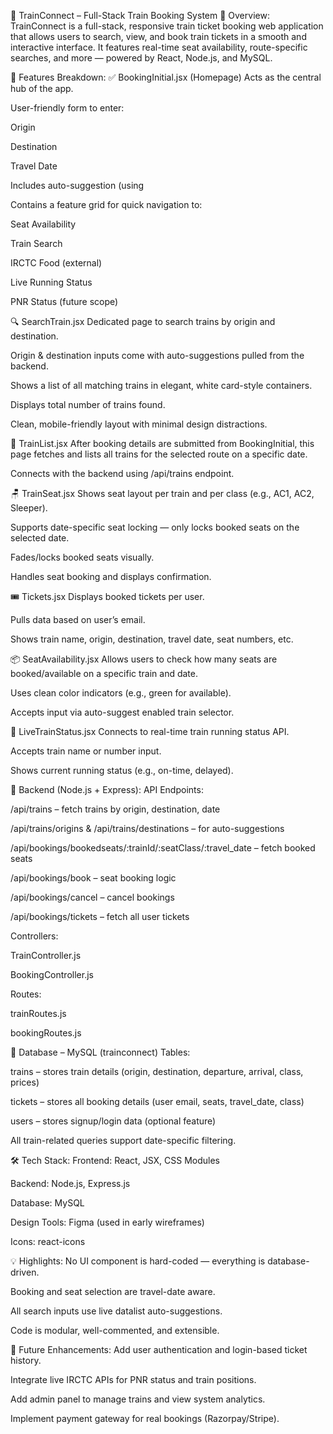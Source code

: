 🚄 TrainConnect – Full-Stack Train Booking System
📌 Overview:
TrainConnect is a full-stack, responsive train ticket booking web application that allows users to search, view, and book train tickets in a smooth and interactive interface. It features real-time seat availability, route-specific searches, and more — powered by React, Node.js, and MySQL.

🧠 Features Breakdown:
✅ BookingInitial.jsx (Homepage)
Acts as the central hub of the app.

User-friendly form to enter:

Origin

Destination

Travel Date

Includes auto-suggestion (using <datalist>) for origin and destination — populated dynamically from the DB.

Contains a feature grid for quick navigation to:

Seat Availability

Train Search

IRCTC Food (external)

Live Running Status

PNR Status (future scope)

🔍 SearchTrain.jsx
Dedicated page to search trains by origin and destination.

Origin & destination inputs come with auto-suggestions pulled from the backend.

Shows a list of all matching trains in elegant, white card-style containers.

Displays total number of trains found.

Clean, mobile-friendly layout with minimal design distractions.

📃 TrainList.jsx
After booking details are submitted from BookingInitial, this page fetches and lists all trains for the selected route on a specific date.

Connects with the backend using /api/trains endpoint.

🪑 TrainSeat.jsx
Shows seat layout per train and per class (e.g., AC1, AC2, Sleeper).

Supports date-specific seat locking — only locks booked seats on the selected date.

Fades/locks booked seats visually.

Handles seat booking and displays confirmation.

🎟 Tickets.jsx
Displays booked tickets per user.

Pulls data based on user’s email.

Shows train name, origin, destination, travel date, seat numbers, etc.

📦 SeatAvailability.jsx
Allows users to check how many seats are booked/available on a specific train and date.

Uses clean color indicators (e.g., green for available).

Accepts input via auto-suggest enabled train selector.

🚦 LiveTrainStatus.jsx
Connects to real-time train running status API.

Accepts train name or number input.

Shows current running status (e.g., on-time, delayed).

💾 Backend (Node.js + Express):
API Endpoints:

/api/trains – fetch trains by origin, destination, date

/api/trains/origins & /api/trains/destinations – for auto-suggestions

/api/bookings/bookedseats/:trainId/:seatClass/:travel_date – fetch booked seats

/api/bookings/book – seat booking logic

/api/bookings/cancel – cancel bookings

/api/bookings/tickets – fetch all user tickets

Controllers:

TrainController.js

BookingController.js

Routes:

trainRoutes.js

bookingRoutes.js

🧱 Database – MySQL (trainconnect)
Tables:

trains – stores train details (origin, destination, departure, arrival, class, prices)

tickets – stores all booking details (user email, seats, travel_date, class)

users – stores signup/login data (optional feature)

All train-related queries support date-specific filtering.

🛠 Tech Stack:
Frontend: React, JSX, CSS Modules

Backend: Node.js, Express.js

Database: MySQL

Design Tools: Figma (used in early wireframes)

Icons: react-icons

💡 Highlights:
No UI component is hard-coded — everything is database-driven.

Booking and seat selection are travel-date aware.

All search inputs use live datalist auto-suggestions.

Code is modular, well-commented, and extensible.

🧪 Future Enhancements:
Add user authentication and login-based ticket history.

Integrate live IRCTC APIs for PNR status and train positions.

Add admin panel to manage trains and view system analytics.

Implement payment gateway for real bookings (Razorpay/Stripe).


